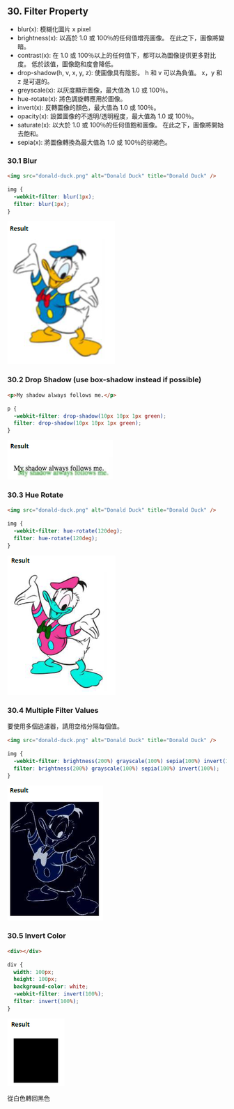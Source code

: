 ## 30. Filter Property

- blur(x): 模糊化圖片 x pixel
- brightness(x): 以高於 1.0 或 100％的任何值增亮圖像。 在此之下，圖像將變暗。
- contrast(x): 在 1.0 或 100％以上的任何值下，都可以為圖像提供更多對比度。 低於該值，圖像飽和度會降低。
- drop-shadow(h, v, x, y, z): 使圖像具有陰影。 h 和 v 可以為負值。 x，y 和 z 是可選的。
- greyscale(x): 以灰度顯示圖像，最大值為 1.0 或 100％。
- hue-rotate(x): 將色調旋轉應用於圖像。
- invert(x): 反轉圖像的顏色，最大值為 1.0 或 100％。
- opacity(x): 設置圖像的不透明/透明程度，最大值為 1.0 或 100％。
- saturate(x): 以大於 1.0 或 100％的任何值飽和圖像。 在此之下，圖像將開始去飽和。
- sepia(x): 將圖像轉換為最大值為 1.0 或 100％的棕褐色。

### 30.1 Blur

```html
<img src="donald-duck.png" alt="Donald Duck" title="Donald Duck" />
```

```css
img {
  -webkit-filter: blur(1px);
  filter: blur(1px);
}
```

![](images/2019-10-30-22-10-57.png)

### 30.2 Drop Shadow (use box-shadow instead if possible)

```html
<p>My shadow always follows me.</p>
```

```css
p {
  -webkit-filter: drop-shadow(10px 10px 1px green);
  filter: drop-shadow(10px 10px 1px green);
}
```

![](images/2019-10-30-22-15-01.png)

### 30.3 Hue Rotate

```html
<img src="donald-duck.png" alt="Donald Duck" title="Donald Duck" />
```

```css
img {
  -webkit-filter: hue-rotate(120deg);
  filter: hue-rotate(120deg);
}
```

![](images/2019-10-30-22-15-35.png)

### 30.4 Multiple Filter Values

要使用多個過濾器，請用空格分隔每個值。

```html
<img src="donald-duck.png" alt="Donald Duck" title="Donald Duck" />
```

```css
img {
  -webkit-filter: brightness(200%) grayscale(100%) sepia(100%) invert(100%);
  filter: brightness(200%) grayscale(100%) sepia(100%) invert(100%);
}
```

![](images/2019-10-30-22-16-29.png)

### 30.5 Invert Color

```html
<div></div>
```

```css
div {
  width: 100px;
  height: 100px;
  background-color: white;
  -webkit-filter: invert(100%);
  filter: invert(100%);
}
```

![](images/2019-10-30-22-17-04.png)

從白色轉回黑色
